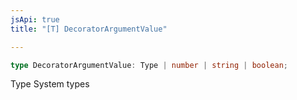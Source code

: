 ```yaml
---
jsApi: true
title: "[T] DecoratorArgumentValue"

---
```

```ts
type DecoratorArgumentValue: Type | number | string | boolean;
```

Type System types
